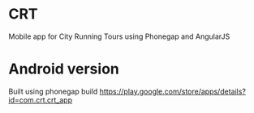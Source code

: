 CRT
===

Mobile app for City Running Tours using Phonegap and AngularJS

Android version
===
Built using phonegap build
https://play.google.com/store/apps/details?id=com.crt.crt_app
